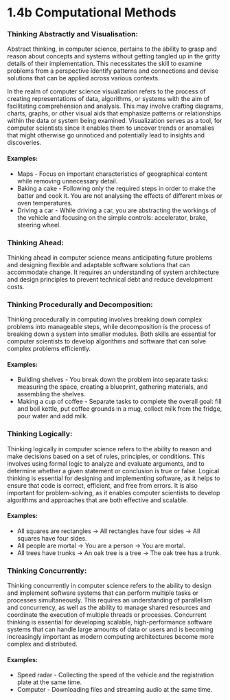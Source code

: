 # 1.4b Computational Methods

### Thinking Abstractly and Visualisation:

Abstract thinking, in computer science, pertains to the ability to grasp and reason about concepts and systems without getting tangled up in the gritty details of their implementation. This necessitates the skill to examine problems from a perspective identify patterns and connections and devise solutions that can be applied across various contexts.

In the realm of computer science visualization refers to the process of creating representations of data, algorithms, or systems with the aim of facilitating comprehension and analysis. This may involve crafting diagrams, charts, graphs, or other visual aids that emphasize patterns or relationships within the data or system being examined. Visualization serves as a tool, for computer scientists since it enables them to uncover trends or anomalies that might otherwise go unnoticed and potentially lead to insights and discoveries.

#### Examples:

* Maps - Focus on important characteristics of geographical content while removing unnecessary detail.
* Baking a cake - Following only the required steps in order to make the batter and cook it. You are not analysing the effects of different mixes or oven temperatures.
* Driving a car - While driving a car, you are abstracting the workings of the vehicle and focusing on the simple controls: accelerator, brake, steering wheel.



### Thinking Ahead:

Thinking ahead in computer science means anticipating future problems and designing flexible and adaptable software solutions that can accommodate change. It requires an understanding of system architecture and design principles to prevent technical debt and reduce development costs.



### Thinking Procedurally and Decomposition:

Thinking procedurally in computing involves breaking down complex problems into manageable steps, while decomposition is the process of breaking down a system into smaller modules. Both skills are essential for computer scientists to develop algorithms and software that can solve complex problems efficiently.

#### Examples:

* Building shelves - You break down the problem into separate tasks: measuring the space, creating a blueprint, gathering materials, and assembling the shelves.
* Making a cup of coffee - Separate tasks to complete the overall goal: fill and boil kettle, put coffee grounds in a mug, collect milk from the fridge, pour water and add milk.



### Thinking Logically:

Thinking logically in computer science refers to the ability to reason and make decisions based on a set of rules, principles, or conditions. This involves using formal logic to analyze and evaluate arguments, and to determine whether a given statement or conclusion is true or false. Logical thinking is essential for designing and implementing software, as it helps to ensure that code is correct, efficient, and free from errors. It is also important for problem-solving, as it enables computer scientists to develop algorithms and approaches that are both effective and scalable.

#### Examples:

* All squares are rectangles -> All rectangles have four sides -> All squares have four sides.
* All people are mortal -> You are a person -> You are mortal.
* All trees have trunks -> An oak tree is a tree -> The oak tree has a trunk.



### Thinking Concurrently:

Thinking concurrently in computer science refers to the ability to design and implement software systems that can perform multiple tasks or processes simultaneously. This requires an understanding of parallelism and concurrency, as well as the ability to manage shared resources and coordinate the execution of multiple threads or processes. Concurrent thinking is essential for developing scalable, high-performance software systems that can handle large amounts of data or users and is becoming increasingly important as modern computing architectures become more complex and distributed.

#### Examples:

* Speed radar - Collecting the speed of the vehicle and the registration plate at the same time.
* Computer - Downloading files and streaming audio at the same time.
